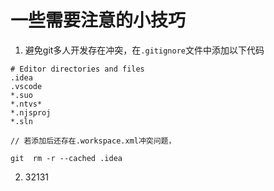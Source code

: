 # 一些需要注意的小技巧


1. 避免git多人开发存在冲突，在`.gitignore`文件中添加以下代码
```
# Editor directories and files
.idea
.vscode
*.suo
*.ntvs*
*.njsproj
*.sln

// 若添加后还存在.workspace.xml冲突问题，

git  rm -r --cached .idea    
```

2. 32131